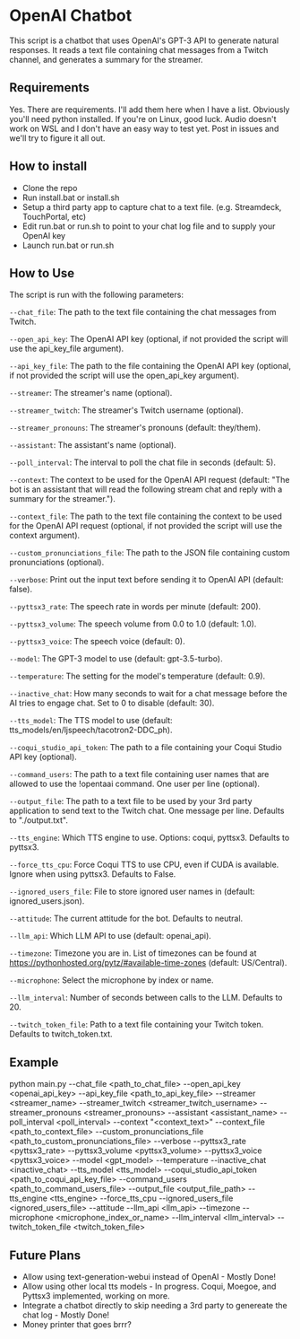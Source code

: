 # OpenAI Chatbot

This script is a chatbot that uses OpenAI's GPT-3 API to generate natural responses. It reads a text file containing chat messages from a Twitch channel, and generates a summary for the streamer.

## Requirements

Yes.  There are requirements.  I'll add them here when I have a list.  Obviously you'll need python installed.  If you're on Linux, good luck.  Audio doesn't work on WSL and I don't have an easy way to test yet.  Post in issues and we'll try to figure it all out.
## How to install

* Clone the repo
* Run install.bat or install.sh
* Setup a third party app to capture chat to a text file.  (e.g. Streamdeck, TouchPortal, etc)
* Edit run.bat or run.sh to point to your chat log file and to supply your OpenAI key
* Launch run.bat or run.sh

## How to Use

The script is run with the following parameters:

`--chat_file`: The path to the text file containing the chat messages from Twitch.

`--open_api_key`: The OpenAI API key (optional, if not provided the script will use the api_key_file argument).

`--api_key_file`: The path to the file containing the OpenAI API key (optional, if not provided the script will use the open_api_key argument).

`--streamer`: The streamer's name (optional).

`--streamer_twitch`: The streamer's Twitch username (optional).

`--streamer_pronouns`: The streamer's pronouns (default: they/them).

`--assistant`: The assistant's name (optional).

`--poll_interval`: The interval to poll the chat file in seconds (default: 5).

`--context`: The context to be used for the OpenAI API request (default: "The bot is an assistant that will read the following stream chat and reply with a summary for the streamer.").

`--context_file`: The path to the text file containing the context to be used for the OpenAI API request (optional, if not provided the script will use the context argument).

`--custom_pronunciations_file`: The path to the JSON file containing custom pronunciations (optional).

`--verbose`: Print out the input text before sending it to OpenAI API (default: false).

`--pyttsx3_rate`: The speech rate in words per minute (default: 200).

`--pyttsx3_volume`: The speech volume from 0.0 to 1.0 (default: 1.0).

`--pyttsx3_voice`: The speech voice (default: 0).

`--model`: The GPT-3 model to use (default: gpt-3.5-turbo).

`--temperature`: The setting for the model's temperature (default: 0.9).

`--inactive_chat`: How many seconds to wait for a chat message before the AI tries to engage chat. Set to 0 to disable (default: 30).

`--tts_model`: The TTS model to use (default: tts_models/en/ljspeech/tacotron2-DDC_ph).

`--coqui_studio_api_token`: The path to a file containing your Coqui Studio API key (optional).

`--command_users`: The path to a text file containing user names that are allowed to use the !opentaai command. One user per line (optional).

`--output_file`: The path to a text file to be used by your 3rd party application to send text to the Twitch chat. One message per line. Defaults to "./output.txt".

`--tts_engine`: Which TTS engine to use. Options: coqui, pyttsx3. Defaults to pyttsx3.

`--force_tts_cpu`: Force Coqui TTS to use CPU, even if CUDA is available. Ignore when using pyttsx3. Defaults to False.

`--ignored_users_file`: File to store ignored user names in (default: ignored_users.json).

`--attitude`: The current attitude for the bot. Defaults to neutral.

`--llm_api`: Which LLM API to use (default: openai_api).

`--timezone`: Timezone you are in. List of timezones can be found at https://pythonhosted.org/pytz/#available-time-zones (default: US/Central).

`--microphone`: Select the microphone by index or name.

`--llm_interval`: Number of seconds between calls to the LLM. Defaults to 20.

`--twitch_token_file`: Path to a text file containing your Twitch token. Defaults to twitch_token.txt.

## Example

python main.py --chat_file <path_to_chat_file> --open_api_key <openai_api_key> --api_key_file <path_to_api_key_file> --streamer <streamer_name> --streamer_twitch <streamer_twitch_username> --streamer_pronouns <streamer_pronouns> --assistant <assistant_name> --poll_interval <poll_interval> --context "<context_text>" --context_file <path_to_context_file> --custom_pronunciations_file <path_to_custom_pronunciations_file> --verbose --pyttsx3_rate <pyttsx3_rate> --pyttsx3_volume <pyttsx3_volume> --pyttsx3_voice <pyttsx3_voice> --model <gpt_model> --temperature <temperature> --inactive_chat <inactive_chat> --tts_model <tts_model> --coqui_studio_api_token <path_to_coqui_api_key_file> --command_users <path_to_command_users_file> --output_file <output_file_path> --tts_engine <tts_engine> --force_tts_cpu --ignored_users_file <ignored_users_file> --attitude <attitude> --llm_api <llm_api> --timezone <timezone> --microphone <microphone_index_or_name> --llm_interval <llm_interval> --twitch_token_file <twitch_token_file>

## Future Plans

* Allow using text-generation-webui instead of OpenAI - Mostly Done!
* Allow using other local tts models - In progress.  Coqui, Moegoe, and Pyttsx3 implemented, working on more.
* Integrate a chatbot directly to skip needing a 3rd party to genereate the chat log - Mostly Done!
* Money printer that goes brrr?
